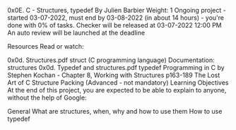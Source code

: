 0x0E. C - Structures, typedef
 By Julien Barbier
 Weight: 1
 Ongoing project - started 03-07-2022, must end by 03-08-2022 (in about 14 hours) - you're done with 0% of tasks.
 Checker will be released at 03-07-2022 12:00 PM
 An auto review will be launched at the deadline


Resources
Read or watch:

0x0d. Structures.pdf
struct (C programming language)
Documentation: structures
0x0d. Typedef and structures.pdf
typedef
Programming in C by Stephen Kochan - Chapter 8, Working with Structures p163-189
The Lost Art of C Structure Packing (Advanced - not mandatory)
Learning Objectives
At the end of this project, you are expected to be able to explain to anyone, without the help of Google:

General
What are structures, when, why and how to use them
How to use typedef
